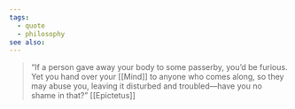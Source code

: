 ```yaml
---
tags:
  - quote
  - philosophy
see also:
---
```

> “If a person gave away your body to some passerby, you’d be furious. Yet you hand over your [[Mind]] to anyone who comes along, so they may abuse you, leaving it disturbed and troubled—have you no shame in that?”
> [[Epictetus]]
